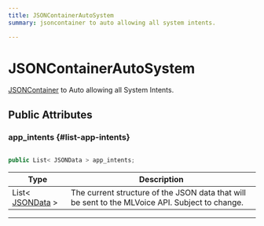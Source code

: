 ```yaml
---
title: JSONContainerAutoSystem
summary: jsoncontainer to auto allowing all system intents. 

---
```


# JSONContainerAutoSystem




[JSONContainer](/unity-api/api/Classes/MLVoiceIntentsConfiguration/MLVoiceIntentsConfiguration.JSONContainer.md) to Auto allowing all System Intents.   





## Public Attributes

### app_intents {#list-app-intents}

```csharp

public List< JSONData > app_intents;

```

| Type | Description  | 
|--|--|
| List&lt; [JSONData](/unity-api/api/Classes/MLVoiceIntentsConfiguration/MLVoiceIntentsConfiguration.JSONData.md) &gt; | The current structure of the JSON data that will be sent to the MLVoice API. Subject to change.  |





-----------


